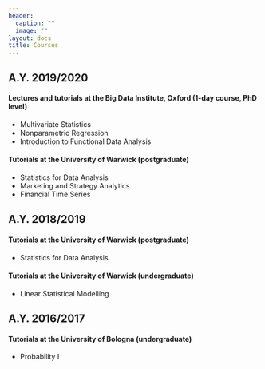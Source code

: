 ```yaml
---
header:
  caption: ""
  image: ""
layout: docs
title: Courses
---
```



## A.Y. 2019/2020

#### Lectures and tutorials at the Big Data Institute, Oxford (1-day course, PhD level)

* Multivariate Statistics
* Nonparametric Regression
* Introduction to Functional Data Analysis


#### Tutorials at the University of Warwick (postgraduate)

* Statistics for Data Analysis
* Marketing and Strategy Analytics
* Financial Time Series



## A.Y. 2018/2019

#### Tutorials at the University of Warwick (postgraduate)

* Statistics for Data Analysis

#### Tutorials at the University of Warwick (undergraduate)

* Linear Statistical Modelling



## A.Y. 2016/2017

#### Tutorials at the University of Bologna (undergraduate)

* Probability I